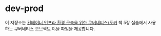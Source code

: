 # dev-prod
이 저장소는 [컨테이너 인프라 환경 구축을 위한 쿠버네티스/도커](https://yes24.com) 책 5장 실습에서 사용하는 쿠버네티스 오브젝트 야믈 파일을 제공합니다.
